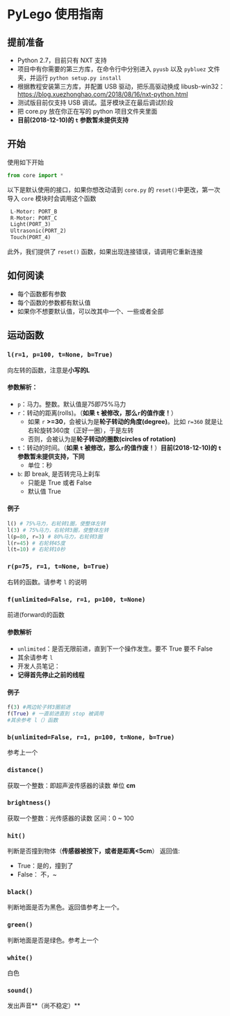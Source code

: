 # PyLego 使用指南

## 提前准备

- Python 2.7，目前只有 NXT 支持
- 项目中有你需要的第三方库，在命令行中分别进入 `pyusb` 以及 `pybluez` 文件夹，并运行 `python setup.py install`
- 根据教程安装第三方库，并配置 USB 驱动，把乐高驱动换成 libusb-win32：https://blog.xuezhonghao.com/2018/08/16/nxt-python.html
- 测试版目前仅支持 USB 调试。蓝牙模块正在最后调试阶段
- 把 core.py 放在你正在写的 python 项目文件夹里面
- **目前(2018-12-10)的 `t` 参数暂未提供支持**


## 开始
使用如下开始

``` python
from core import *
```

以下是默认使用的接口，如果你想改动请到 `core.py` 的 `reset()`中更改，第一次导入 `core` 模块时会调用这个函数

``` python
 L-Motor: PORT_B
 R-Motor: PORT_C
 Light(PORT_3)
 Ultrasonic(PORT_2)
 Touch(PORT_4)
```

此外，我们提供了 `reset()` 函数，如果出现连接错误，请调用它重新连接

## 如何阅读

- 每个函数都有参数
- 每个函数的参数都有默认值
- 如果你不想要默认值，可以改其中一个、一些或者全部

## 运动函数
### `l(r=1, p=100, t=None, b=True)`
向左转的函数，注意是**小写的L**
####  参数解析：
- `p`：马力。整数。默认值是75即75%马力
- `r`：转动的距离(rolls)。（**如果 `t` 被修改，那么`r`的值作废！**）
    - 如果 `r` **>=30**，会被认为是**轮子转动的角度(degree)**。比如 `r=360` 就是让右轮旋转360度（正好一圈），于是左转
    - 否则，会被认为是**轮子转动的圈数(circles of rotation)**
- `t`：转动的时间。（**如果 `t` 被修改，那么`r`的值作废！**）**目前(2018-12-10)的 `t` 参数暂未提供支持，下同**
     - 单位：秒
- `b`: 即 break, 是否转完马上刹车
    - 只能是 True 或者 False
    - 默认值 True


#### 例子
``` python
l() # 75%马力，右轮转1圈，使整体左转
l(3) # 75%马力，右轮转3圈，使整体左转
l(p=80, r=3) # 80%马力，右轮转3圈
l(r=45) # 右轮转45度
l(t=10) # 右轮转10秒
```

### `r(p=75, r=1, t=None, b=True)`
右转的函数。请参考 `l` 的说明

### `f(unlimited=False, r=1, p=100, t=None)`
前进(forward)的函数
#### 参数解析
- `unlimited`：是否无限前进，直到下一个操作发生。要不 True 要不 False
- 其余请参考 `l`
- 开发人员笔记：
- **记得首先停止之前的线程**
#### 例子
```python
f(3) #两边轮子转3圈前进
f(True) # 一直前进直到 stop 被调用
#其余参考 l（）函数
```

### `b(unlimited=False, r=1, p=100, t=None, b=True)`
参考上一个

### `distance()`
获取一个整数：即超声波传感器的读数
单位 **cm**

### `brightness()`
获取一个整数：光传感器的读数
区间：0 ~ 100

### `hit()`
判断是否撞到物体（**传感器被按下，或者是距离<5cm**）
返回值:
- True：是的，撞到了
- False： 不，~

### `black()`
判断地面是否为黑色。返回值参考上一个。

### `green()`
判断地面是否是绿色。参考上一个

### `white()`
白色

### `sound()`
发出声音**（尚不稳定）**
```